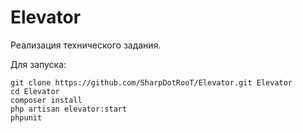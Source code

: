 # Elevator
Реализация технического задания.

Для запуска:

    git clone https://github.com/SharpDotRooT/Elevator.git Elevator
    cd Elevator
    composer install
    php artisan elevator:start
    phpunit

